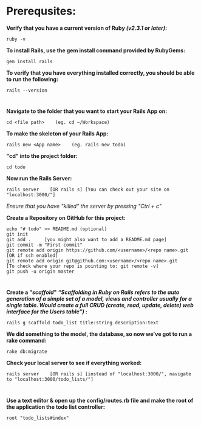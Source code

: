 # Prerequsites:

**Verify that you have a current version of Ruby *(v2.3.1 or later)*:**
``` 
ruby -v
```

**To install Rails, use the gem install command provided by RubyGems:**
```
gem install rails
```

**To verify that you have everything installed correctly, you should be able to run the following:**
```
rails --version
```



# 
**Navigate to the folder that you want to start your Rails App on:**
```
cd <file path>    (eg. cd ~/Workspace)
```

**To make the skeleton of your Rails App:**
```
rails new <App name>    (eg. rails new todo)
```

**"cd" into the project folder:**
```
cd todo
```

**Now run the Rails Server:**
```
rails server    [OR rails s] [You can check out your site on "localhost:3000/"]
```
*Ensure that you have "killed" the server by pressing "Ctrl + c"*

**Create a Repository on GitHub for this project:**
```
echo "# todo" >> README.md (optional)
git init
git add .     [you might also want to add a README.md page]
git commit -m "First commit"
git remote add origin https://github.com/<username>/<repo name>.git
[OR if ssh enabled]
git remote add origin git@github.com:<username>/<repo name>.git
[To check where your repo is pointing to: git remote -v]
git push -u origin master
```

#
**Create a "*scaffold*" *“Scaffolding in Ruby on Rails refers to the auto generation of a simple set of a model, views and controller usually for a single table. Would create a full CRUD (create, read, update, delete) web interface for the Users table”)* :**
```
rails g scaffold todo_list title:string description:text
```

**We did something to the model, the database, so now we’ve got to run a rake command:**
```
rake db:migrate
```

**Check your local server to see if everything worked:**
```
rails server    [OR rails s] [instead of "localhost:3000/", navigate to "localhost:3000/todo_lists/"]
```

#
**Use a text editor & open up the config/routes.rb file and make the root of the application the todo list controller:**
```
root "todo_lists#index"
```